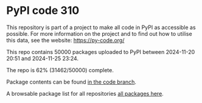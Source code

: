 # PyPI code 310

This repository is part of a project to make all code in PyPI as accessible as possible. For more information 
on the project and to find out how to utilise this data, see the website: https://py-code.org/

This repo contains 50000 packages uploaded to PyPI between 
2024-11-20 20:51 and 2024-11-25 23:24.

The repo is 62% (31462/50000) complete.

Package contents can be found [in the code branch](https://github.com/pypi-data/pypi-mirror-310/tree/code/packages).

A browsable package list for all repositories [all packages here](https://py-code.org/repositories/pypi-mirror-310).


